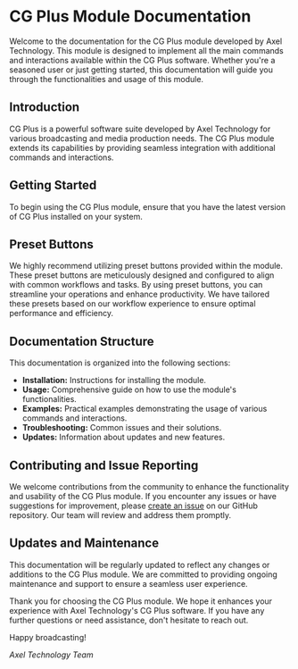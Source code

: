 # CG Plus Module Documentation

Welcome to the documentation for the CG Plus module developed by Axel Technology. This module is designed to implement all the main commands and interactions available within the CG Plus software. Whether you're a seasoned user or just getting started, this documentation will guide you through the functionalities and usage of this module.

## Introduction

CG Plus is a powerful software suite developed by Axel Technology for various broadcasting and media production needs. The CG Plus module extends its capabilities by providing seamless integration with additional commands and interactions.

## Getting Started

To begin using the CG Plus module, ensure that you have the latest version of CG Plus installed on your system.

## Preset Buttons

We highly recommend utilizing preset buttons provided within the module. These preset buttons are meticulously designed and configured to align with common workflows and tasks. By using preset buttons, you can streamline your operations and enhance productivity. We have tailored these presets based on our workflow experience to ensure optimal performance and efficiency.

## Documentation Structure

This documentation is organized into the following sections:

- **Installation:** Instructions for installing the module.
- **Usage:** Comprehensive guide on how to use the module's functionalities.
- **Examples:** Practical examples demonstrating the usage of various commands and interactions.
- **Troubleshooting:** Common issues and their solutions.
- **Updates:** Information about updates and new features.

## Contributing and Issue Reporting

We welcome contributions from the community to enhance the functionality and usability of the CG Plus module. If you encounter any issues or have suggestions for improvement, please [create an issue](https://https://github.com/bitfocus/companion-module-axeltechnology-cgplus/issues) on our GitHub repository. Our team will review and address them promptly.

## Updates and Maintenance

This documentation will be regularly updated to reflect any changes or additions to the CG Plus module. We are committed to providing ongoing maintenance and support to ensure a seamless user experience.

Thank you for choosing the CG Plus module. We hope it enhances your experience with Axel Technology's CG Plus software. If you have any further questions or need assistance, don't hesitate to reach out.

Happy broadcasting!

*Axel Technology Team*
